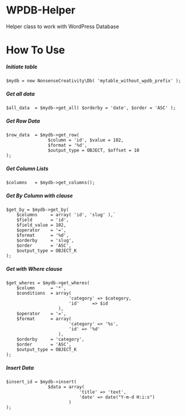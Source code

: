 # WPDB-Helper
Helper class to work with WordPress Database

# How To Use

##### Initiate table
`$mydb = new NonsenseCreativity\Db( 'mytable_without_wpdb_prefix' );`

##### Get all data

    $all_data  = $mydb->get_all( $orderby = 'date', $order = 'ASC' );
    
##### Get Row Data

    $row_data  = $mydb->get_row( 
                    $column = 'id', $value = 102, 
                    $format = '%d', 
                    $output_type = OBJECT, $offset = 10 
    );
    
##### Get Column Lists
    $columns   = $mydb->get_columns();

##### Get By Column with clause
    $get_by = $mydb->get_by( 
        $columns     = array( 'id', 'slug' ),`
        $field       = 'id',
        $field_value = 102,
        $operator    = '=',
        $format      = '%d',
        $orderby     = 'slug',
        $order       = 'ASC',
        $output_type = OBJECT_K 
    );

##### Get with Where clause

    $get_wheres = $mydb->get_wheres( 
        $column      = '*', 
        $conditions  = array( 
                            'category' => $category, 
                            'id'     => $id 
                        ),
        $operator    = '=',
        $format      = array( 
                            'category' => '%s',
                            'id' => '%d' 
                        ),
        $orderby     = 'category',
        $order       = 'ASC',
        $output_type = OBJECT_K
    );
    
##### Insert Data

    $insert_id = $mydb->insert( 
                    $data = array( 
                                'title' => 'text', 
                                'date' => date("Y-m-d H:i:s") 
                            )
    );